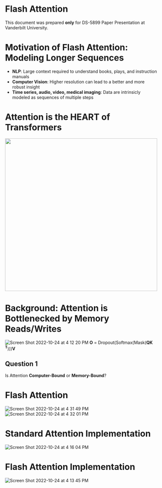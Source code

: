 # Flash Attention
This document was prepared **only** for DS-5899 Paper Presentation at Vanderbilt University.

# Motivation of Flash Attention: Modeling Longer Sequences
* **NLP**: Large context required to understand books, plays, and instruction manuals
* **Computer Vision**: Higher resolution can lead to a better and more robust insight
* **Time series, audio, video, medical imaging**: Data are intrinsicly modeled as sequences of multiple steps

# Attention is the HEART of Transformers
<img src="https://user-images.githubusercontent.com/25111091/197630239-df4a88d6-7bd6-4d81-88cd-f3beae23fb9e.png" width="500">

# Background: Attention is Bottlenecked by Memory Reads/Writes
![Screen Shot 2022-10-24 at 4 12 20 PM](https://user-images.githubusercontent.com/25111091/197630379-74042ca2-a8f1-4c29-b029-c4e7019a79f7.png)
**O** = Dropout(Softmax(Mask(**QK** <sup>**T**</sup>)))**V**
## Question 1
Is Attention **Computer-Bound** or **Memory-Bound**?

# Flash Attention
![Screen Shot 2022-10-24 at 4 31 49 PM](https://user-images.githubusercontent.com/25111091/197633649-e77905cc-2025-4900-b003-28e0bc7be93a.png)
![Screen Shot 2022-10-24 at 4 32 01 PM](https://user-images.githubusercontent.com/25111091/197633680-7bca7826-287e-44ba-b97e-d8eee189289b.png)

# Standard Attention Implementation
![Screen Shot 2022-10-24 at 4 16 04 PM](https://user-images.githubusercontent.com/25111091/197633381-886b30ad-027d-4fde-8862-260fc79d477d.png)

# Flash Attention Implementation
![Screen Shot 2022-10-24 at 4 13 45 PM](https://user-images.githubusercontent.com/25111091/197630869-d6a48fba-d4f1-4027-ae48-7fc3a4a820ad.png)
